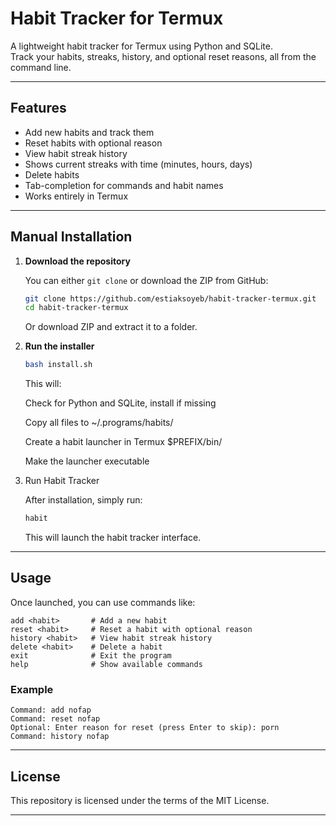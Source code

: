 # Habit Tracker for Termux

A lightweight habit tracker for Termux using Python and SQLite.  
Track your habits, streaks, history, and optional reset reasons, all from the command line.

---

## Features

- Add new habits and track them
- Reset habits with optional reason
- View habit streak history
- Shows current streaks with time (minutes, hours, days)
- Delete habits
- Tab-completion for commands and habit names
- Works entirely in Termux

---

## Manual Installation

1. **Download the repository**  

   You can either `git clone` or download the ZIP from GitHub:  

   ```bash
   git clone https://github.com/estiaksoyeb/habit-tracker-termux.git
   cd habit-tracker-termux
    ```

    Or download ZIP and extract it to a folder.

2. **Run the installer**

    ```bash
    bash install.sh
    ```

    This will:
    
    Check for Python and SQLite, install if missing

    Copy all files to ~/.programs/habits/

    Create a habit launcher in Termux $PREFIX/bin/

    Make the launcher executable



3. Run Habit Tracker

    After installation, simply run:

    ```bash
    habit
    ```

    This will launch the habit tracker interface.




---

## Usage

Once launched, you can use commands like:

    add <habit>       # Add a new habit
    reset <habit>     # Reset a habit with optional reason
    history <habit>   # View habit streak history
    delete <habit>    # Delete a habit
    exit              # Exit the program
    help              # Show available commands

### Example

    Command: add nofap
    Command: reset nofap
    Optional: Enter reason for reset (press Enter to skip): porn
    Command: history nofap
---

## License

This repository is licensed under the terms of the MIT License.

---
